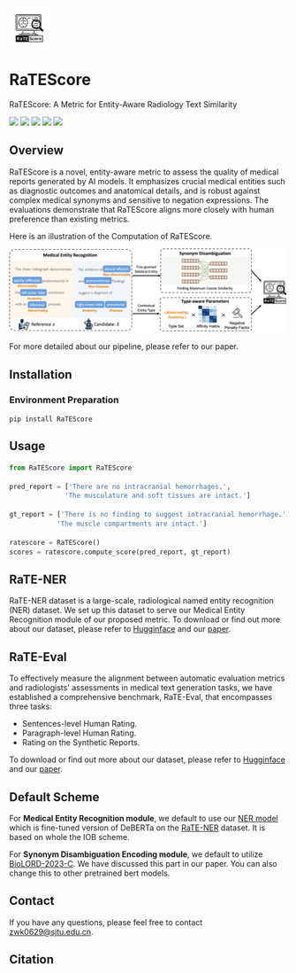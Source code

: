 <p style="text-align: left; width: 20%;">
    <a target="_blank">
        <img src="figure/logo.png" alt="logo" style="width: 15%; min-width: 75px; display: block; margin-left: 0;">
    </a>
</p>


# RaTEScore
RaTEScore: A Metric for Entity-Aware Radiology Text Similarity

<div style='display:flex; gap: 0.25rem; '>
<a href='https://angelakeke.github.io/RaTEScore/'><img src='https://img.shields.io/badge/website-URL-blueviolet'></a>
<a href='https://huggingface.co/Angelakeke/RaTE-NER'><img src='https://img.shields.io/badge/RaTENER-Model&Demo-blue'></a>
<a href='https://huggingface.co/datasets/Angelakeke/RaTE-NER'><img src='https://img.shields.io/badge/RaTENER-Dataset-blue'></a>
<a href='https://huggingface.co/datasets/Angelakeke/RaTE-Eval'><img src='https://img.shields.io/badge/RaTEEval-Benchmark-green'></a> 
<a href=''><img src='https://img.shields.io/badge/Paper-PDF-red'></a>
</div>

## Overview

RaTEScore is a novel, entity-aware metric to assess the quality of medical reports generated by AI models. It emphasizes crucial medical entities such as diagnostic outcomes and anatomical details, and is robust against complex medical synonyms and sensitive to negation expressions. The evaluations demonstrate that RaTEScore aligns more closely with human preference than existing metrics.


Here is an illustration of the Computation of RaTEScore. 

![](./figure/model.png)

For more detailed about our pipeline, please refer to our paper.

## Installation

### Environment Preparation
```
pip install RaTEScore
```

## Usage

```python
from RaTEScore import RaTEScore

pred_report = ['There are no intracranial hemorrhages.',
              'The musculature and soft tissues are intact.']

gt_report = ['There is no finding to suggest intracranial hemorrhage.',
            'The muscle compartments are intact.']

ratescore = RaTEScore()
scores = ratescore.compute_score(pred_report, gt_report)
```

## RaTE-NER

 RaTE-NER dataset is a large-scale, radiological named entity recognition (NER) dataset. We set up this dataset to serve our Medical Entity Recognition module of our proposed metric. To download or find out more about our dataset, please refer to [Hugginface](https://huggingface.co/datasets/Angelakeke/RaTE-NER) and our [paper]().

## RaTE-Eval

To effectively measure the alignment between automatic evaluation metrics and radiologists' assessments in medical text generation tasks, we have established a comprehensive benchmark, RaTE-Eval, that encompasses three tasks:

- Sentences-level Human Rating.
- Paragraph-level Human Rating.
- Rating on the Synthetic Reports.

To download or find out more about our dataset, please refer to [Hugginface](https://huggingface.co/datasets/Angelakeke/RaTE-Eval) and our [paper]().

## Default Scheme

For **Medical Entity Recognition module**, we default to use our [NER model](https://huggingface.co/Angelakeke/RaTE-NER-Deberta) which is fine-tuned version of DeBERTa on the [RaTE-NER](https://huggingface.co/datasets/Angelakeke/RaTE-NER) dataset. It is based on whole the IOB scheme. 

For **Synonym Disambiguation Encoding module**, we default to utilize [BioLORD-2023-C](https://huggingface.co/FremyCompany/BioLORD-2023-C). We have discussed this part in our paper. You can also change this to other pretrained bert models.

## Contact
If you have any questions, please feel free to contact zwk0629@sjtu.edu.cn.

## Citation
```

```
